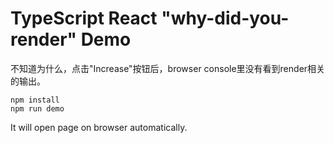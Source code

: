 TypeScript React "why-did-you-render" Demo
=================================

不知道为什么，点击"Increase"按钮后，browser console里没有看到render相关的输出。

```
npm install
npm run demo
```

It will open page on browser automatically.
